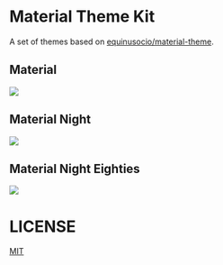 # Material Theme Kit

A set of themes based on [equinusocio/material-theme](https://github.com/equinusocio/material-theme).

## Material

![](https://raw.githubusercontent.com/Microsoft/vscode-themes/master/material/images/material-preview.png)

## Material Night

![](https://raw.githubusercontent.com/Microsoft/vscode-themes/master/material/images/material-night-preview.png)

## Material Night Eighties

![](https://raw.githubusercontent.com/Microsoft/vscode-themes/master/material/images/material-night-eighties-preview.png)

# LICENSE
[MIT](LICENSE.txt)